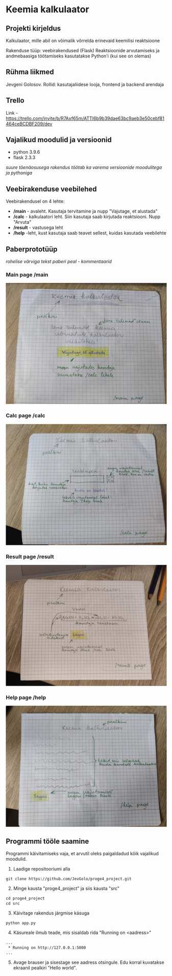 # Keemia kalkulaator

## Projekti kirjeldus
Kalkulaator, mille abil on võimalik võrrelda erinevaid keemilisi reaktsioone

Rakenduse tüüp: veebirakendused (Flask)
Reaktsioonide arvutamiseks ja andmebaasiga töötamiseks kasutatakse Python'i (kui see on olemas)

## Rühma liikmed
Jevgeni Golosov. Rollid: kasutajaliidese looja, frontend ja backend arendaja

## Trello
Link - https://trello.com/invite/b/R7Axf65m/ATTI6b9b39dae63bc9aeb3e50cebf81464ceBCDBF209/dev

## Vajalikud moodulid ja versioonid
* python 3.9.6
* flask 2.3.3

*suure tõenäosusega rakendus töötab ka varema versioonide moodulitega ja pythoniga*

## Veebirakenduse veebilehed

Veebirakendusel on 4 lehte:
* **/main** - avaleht. Kasutaja tervitamine ja nupp "Vajutage, et alustada"
* **/calc** - kalkulaatori leht. Siin kasutaja saab kirjutada reaktsiooni. Nupp "Arvuta"
* **/result** - vastusega leht
* **/help** -leht, kust kasutaja saab teavet sellest, kuidas kasutada veebilehte

## Paberprototüüp
*rohelise värviga tekst paberi peal - kommentaarid*

### Main page /main
![main_page](media/main_page.jpg)

### Calc page /calc
![calc_page](media/calc_page.jpg)

### Result page /result
![result_page](media/result_page.jpg)

### Help page /help
![help_page](media/help_page.jpg)


## Programmi tööle saamine
Programmi käivitamiseks vaja, et arvutil oleks paigaldadud kõik vajalikud moodulid.

1. Laadige repositooriumi alla
```
git clone https://github.com/JevGolo/proge4_project.git
```

2. Minge kausta "proge4_project" ja siis kausta "src"
```
cd proge4_project
cd src
```

3. Käivitage rakendus järgmise käsuga
```
python app.py
```

4. Käsureale ilmub teade, mis sisaldab rida "Running on \<aadress\>"

```
...
 * Running on http://127.0.0.1:5000
...
 ```

 5. Avage brauser ja sisestage see aadress otsingule. Edu korral kuvatakse ekraanil pealkiri "Hello world".